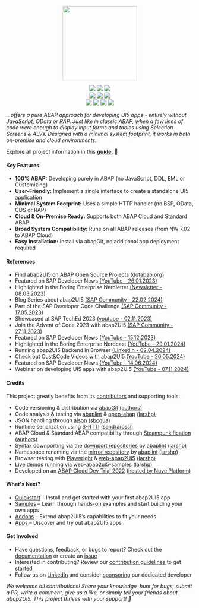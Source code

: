 <p align="center"><a href="http://www.abap2ui5.org" target="_blank"><img src="https://github.com/abap2UI5/abap2UI5/assets/102328295/52ac0bb6-a219-4e9d-9e4f-62698dab3063" width="200"></a></p>

<p align="center">
<a href="https://github.com/abap2ui5/abap2ui5/releases/"><img src="https://img.shields.io/github/v/release/abap2ui5/abap2ui5"></a>
<a href="https://opensource.org/licenses/MIT"><img src="https://img.shields.io/badge/License-MIT-yellow.svg"></a>
   <a href="https://github.com/abap2UI5/abap2UI5/issues/306"><img src="https://img.shields.io/badge/PRs-welcome-orange"></a>
    <br>
<a href="https://abaplint.app/stats/abap2UI5/abap2UI5"><img src="https://img.shields.io/badge/static_code_check-passing-green"></a>
<a href="https://github.com/abap2UI5/abap2UI5/actions/workflows/build_downport.yaml"><img src="https://img.shields.io/badge/syntax_downport_7.02-passing-green"></a>
<a href="https://github.com/abap2UI5/abap2UI5/actions/workflows/test.yml"><img src="https://img.shields.io/badge/unit_tests-passing-green"></a>
   <br>
<a href="https://github.com/abap2UI5/abap2UI5/graphs/contributors"><img src="https://img.shields.io/github/contributors/abap2ui5/abap2ui5"></a>
<a href="https://communityinviter.com/apps/abapgit/abap"><img src="https://img.shields.io/badge/Join-Slack-blue"></a>
   <a href="https://abap2ui5.github.io/web-abap2ui5-samples/"><img src="https://img.shields.io/badge/Live-Demo-pink"></a>
<a href="https://www.linkedin.com/company/abap2ui5"><img src="https://img.shields.io/badge/LinkedIn-0077B5?style=for-the-badge&logo=linkedin&logoColor=white"></a>
</p>

*...offers a pure ABAP approach for developing UI5 apps - entirely without JavaScript, OData or RAP. Just like in classic ABAP, when a few lines of code were enough to display input forms and tables using Selection Screens & ALVs. Designed with a minimal system footprint, it works in both on-premise and cloud environments.*

Explore all project information in this [**guide.**](http://abap2UI5.org) 🚀

#### Key Features
* **100% ABAP:** Developing purely in ABAP (no JavaScript, DDL, EML or Customizing)
* **User-Friendly:** Implement a single interface to create a standalone UI5 application
* **Minimal System Footprint:** Uses a simple HTTP handler (no BSP, OData, CDS or RAP)
* **Cloud & On-Premise Ready:** Supports both ABAP Cloud and Standard ABAP
* **Broad System Compatibility:** Runs on all ABAP releases (from NW 7.02 to ABAP Cloud)
* **Easy Installation:** Install via abapGit, no additional app deployment required

#### References
* Find abap2UI5 on ABAP Open Source Projects [(dotabap.org)](https://dotabap.org/)
* Featured on SAP Developer News [(YouTube - 26.01.2023)](https://www.youtube.com/watch?v=6BDK55xYttM)
* Highlighted in the Boring Enterprise Nerdletter [(Newsletter - 08.03.2023)](https://boringenterprisenerds.substack.com/p/34-abap2ui5-sap-cva-burnout-c2c-shortwave)
* Blog Series about abap2UI5 [(SAP Community - 22.02.2024)](https://community.sap.com/t5/technology-blogs-by-members/abap2ui5-1-introduction-developing-ui5-apps-purely-in-abap/ba-p/13567635)
* Part of the SAP Developer Code Challenge [(SAP Community - 17.05.2023)](https://groups.community.sap.com/t5/application-development/sap-developer-code-challenge-open-source-abap-week-2/m-p/260727#M1372)
* Showcased at SAP TechEd 2023 [(youtube - 02.11.2023)](https://www.youtube.com/watch?v=kLbF0ooStZs&t=3052s)
* Join the Advent of Code 2023 with abap2UI5 [(SAP Community - 27.11.2023)](https://blogs.sap.com/2023/11/27/preparing-for-advent-of-code-2023/)
* Featured on SAP Developer News [(YouTube - 15.12.2023)](https://www.youtube.com/watch?v=CfH9L03WUCg&t=350s)
* Highlighted in the Boring Enterprise Nerdcast [(YouTube - 29.01.2024)](https://youtu.be/svDZKFBvqR8?t=1050)
* Running abap2UI5 Backend in Browser [(LinkedIn - 02.04.2024)](https://www.linkedin.com/pulse/running-abap2ui5-backend-browser-lars-hvam-petersen-l8zff/?trackingId=4mhMb1v%2FSoa8SmDSiuCEpg%3D%3D)
* Check out Cust&Code Videos with abap2UI5 [(YouTube - 20.05.2024)](https://www.youtube.com/watch?v=SD1vIt_ty0k)
* Featured on SAP Developer News [(YouTube - 14.06.2024)](https://youtu.be/7n16u-Rx8IY?t=7)
* Webinar on developing UI5 apps with abap2UI5 [(YouTube - 07.11.2024)](https://www.youtube.com/watch?v=0izPA2xrPPI)
  
#### Credits
This project greatly benefits from its [contributors](https://github.com/abap2UI5/abap2UI5/graphs/contributors) and supporting tools:
* Code versioning & distribution via [abapGit](https://abapgit.org/) [(authors)](https://abapgit.org/sponsor.html)
* Code analysis & testing via [abaplint](https://abaplint.org/) & [open-abap](https://github.com/open-abap) [(larshp)](https://github.com/larshp) 
* JSON handling through [ajson](https://github.com/sbcgua/ajson) [(sbcgua)](https://github.com/sbcgua)
* Runtime serialization using [S-RTTI](https://github.com/sandraros/S-RTTI) [(sandrarossi)](https://github.com/sandraros)
* ABAP Cloud & Standard ABAP compatibility through [Steampunkification](https://github.com/heliconialabs/steampunkification) [(authors)](https://github.com/heliconialabs/steampunkification/graphs/contributors)
* Syntax downporting via the [downport repositories](https://github.com/abap2UI5-downports) by [abaplint](https://abaplint.org/) [(larshp)](https://github.com/larshp)
* Namespace renaming via the [mirror repository](https://github.com/abap2UI5/abap2UI5-mirror-renamed) by [abaplint](https://abaplint.org/) [(larshp)](https://github.com/larshp)
* Browser testing with [Playwright](https://playwright.dev/) & [web-abap2UI5](https://github.com/abap2UI5/abap2UI5-web) [(larshp)](https://github.com/larshp)
* Live demos running via [web-abap2ui5-samples](https://github.com/abap2UI5/web-abap2ui5-samples) [(larshp)](https://github.com/larshp)
* Developed on an [ABAP Cloud Dev Trial 2022](https://hub.docker.com/r/sapse/abap-cloud-developer-trial) [(hosted by Nuve Platform)](https://www.nuveplatform.com/)

#### What's Next? 
* [Quickstart](https://abap2ui5.github.io/docs/get_started/quickstart.html) –  Install and get started with your first abap2UI5 app
* [Samples](https://abap2ui5.github.io/docs/get_started/samples.html) – Learn through hands-on examples and start building your own apps
* [Addons](https://abap2ui5.github.io/docs/addons/addons.html) – Extend abap2UI5’s capabilities to fit your needs
* [Apps](https://abap2ui5.github.io/docs/addons/apps.html) – Discover and try out abap2UI5 apps

#### Get Involved
* Have questions, feedback, or bugs to report? Check out the [documentation](https://abap2ui5.github.io/docs/) or create an [issue](https://github.com/abap2UI5/abap2UI5/issues)
* Interested in contributing? Review our [contribution guidelines](https://abap2ui5.github.io/docs/resources/contribution.html) to get started
* Follow us on [LinkedIn](https://www.linkedin.com/company/abap2ui5) and consider [sponsoring](https://abap2ui5.github.io/docs/resources/sponsor.html) our dedicated developer

_We welcome all contributions! Share your knowledge, hunt for bugs, submit a PR, write a comment, give us a like, or simply tell your friends about abap2UI5. This project thrives with your support! 🚀_

